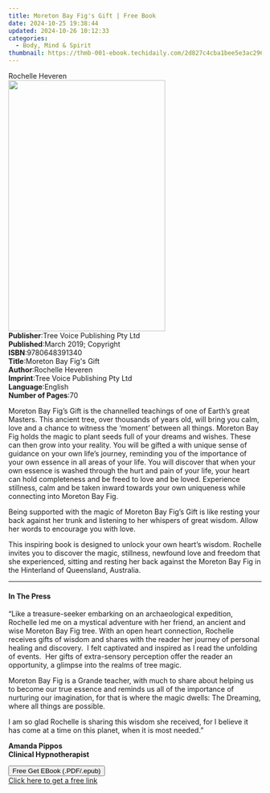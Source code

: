 ```yaml
---
title: Moreton Bay Fig's Gift | Free Book
date: 2024-10-25 19:38:44
updated: 2024-10-26 10:12:33
categories:
  - Body, Mind & Spirit
thumbnail: https://thmb-001-ebook.techidaily.com/2d827c4cba1bee5e3ac2969408e62657f8d28456a49b1914998313afe3c588c3.jpg
---
```

<main id="book-container">
  <div class="flex flex-col">
    <div class="book-brief flex-1 py-6 px-4 sm:p-6 md:py-10 md:px-8">
      <!-- brief-->
      <div class="book-brief-main">Rochelle Heveren</div>
    </div>
    <div
      class="book-meta-info flex-1 grid gap-4 col-start-1 col-end-3 row-start-1 sm:mb-6 sm:grid-cols-4 lg:gap-6 lg:col-start-2 lg:row-end-6 lg:row-span-6 lg:mb-0"
    >
      <div
        class="book-meta-info-left place-content-center mt-4 p-4 text-sm leading-6 col-start-2 col-span-2 dark:text-slate-400"
      >
        <img
          class="w-full h-500 object-cover rounded-lg sm:h-255 sm:col-span-2 lg:col-span-full"
          src="https://img-001-ebook.techidaily.com/242f6c7ad7b8165f5b724bcdad77f54a39b72d6829e4524089c3974c20e8c1ab.jpg"
          alt=""
          width="312"
          height="500"
        />
      </div>
      <div
        class="book-meta-info-right mt-2 col-start-1 row-start-2 col-span-3 self-center"
      >
        <!-- meta data  -->
        <div class="flex flex-col px-4 md:px-8">
          <div class="flex-1">
            <strong>Publisher</strong>:<span class="px-2"
              >Tree Voice Publishing Pty Ltd</span
            >
          </div>
          <div class="flex-1">
            <strong>Published</strong>:<span class="px-2"
              >March 2019; Copyright</span
            >
          </div>
          <div class="flex-1">
            <strong>ISBN</strong>:<span class="px-2">9780648391340</span>
          </div>
          <div class="flex-1">
            <strong>Title</strong>:<span class="px-2"
              >Moreton Bay Fig&#39;s Gift</span
            >
          </div>
          <div class="flex-1">
            <strong>Author</strong>:<span class="px-2">Rochelle Heveren</span>
          </div>
          <div class="flex-1">
            <strong>Imprint</strong>:<span class="px-2"
              >Tree Voice Publishing Pty Ltd</span
            >
          </div>
          <div class="flex-1">
            <strong>Language</strong>:<span class="px-2">English</span>
          </div>
          <div class="flex-1">
            <strong>Number of Pages</strong>:<span class="px-2">70</span>
          </div>
        </div>
      </div>
    </div>
    <div class="book-description flex-1 py-6 px-4 sm:p-6 md:py-10 md:px-8">
      <div class="book-description-main">
        <div accordion-content="" id="description">
          <p>
            Moreton Bay Fig’s Gift is the channelled teachings of one of Earth’s
            great Masters. This ancient tree, over thousands of years old, will
            bring you calm, love and a chance to witness the ‘moment’ between
            all things. Moreton Bay Fig holds the magic to plant seeds full of
            your dreams and wishes. These can then grow into your reality. You
            will be gifted a with unique sense of guidance on your own life’s
            journey, reminding you of the importance of your own essence in all
            areas of your life. You will discover that when your own essence is
            washed through the hurt and pain of your life, your heart can hold
            completeness and be freed to love and be loved. Experience
            stillness, calm and be taken inward towards your own uniqueness
            while connecting into Moreton Bay Fig.&nbsp;
          </p>
          <p>
            Being supported with the magic of Moreton Bay Fig’s Gift is like
            resting your back against her trunk and listening to her whispers of
            great wisdom. Allow her words to encourage you with love.
          </p>
          <p>
            This inspiring book is designed to unlock your own heart’s wisdom.
            Rochelle invites you to discover the magic, stillness, newfound love
            and freedom that she experienced, sitting and resting her back
            against the Moreton Bay Fig in the Hinterland of Queensland,
            Australia.
          </p>
        </div>
        <div class="accordion-fader"></div>
      </div>
    </div>
    <div class="book-excerpts flex-1 py-6 px-4 sm:p-6 md:py-10 md:px-8">
      <!-- excerpts-->
      <div class="book-excerpts-main">
        <hr />
        <h4 class="placeholder placeholder-heading">
          <span>In The Press</span>
        </h4>
        <p></p>
        <p>
          “Like a treasure-seeker embarking on an archaeological expedition,
          Rochelle led me on a mystical adventure with her friend, an ancient
          and wise Moreton Bay Fig tree. With an open heart connection, Rochelle
          receives gifts of wisdom and shares with the reader her journey of
          personal healing and discovery.&nbsp; I felt captivated and inspired
          as I read the unfolding of events.&nbsp; Her gifts of extra-sensory
          perception offer the reader an opportunity, a glimpse into the realms
          of tree magic.&nbsp;
        </p>
        <p>
          Moreton Bay Fig is a Grande teacher, with much to share about helping
          us to become our true essence and reminds us all of the importance of
          nurturing our imagination, for that is where the magic dwells: The
          Dreaming, where all things are possible.
        </p>
        <p>
          I am so glad Rochelle is sharing this wisdom she received, for I
          believe it has come at a time on this planet, when it is most needed.”
        </p>
        <p>
          <strong>Amanda Pippos</strong><br /><strong
            >Clinical Hypnotherapist</strong
          >
        </p>
        <p></p>
      </div>
    </div>
    <div
      class="book-about-author flex-1 py-6 px-4 sm:p-6 md:py-10 md:px-8"
    ></div>
    <div class="book-free-get flex-1 py-6 px-4 sm:p-6 md:py-10 md:px-8">
      <button
        id="btn-free-get"
        class="bg-blue-500 hover:bg-blue-700 text-white font-bold py-2 px-4 rounded"
      >
        Free Get EBook (.PDF/.epub)
      </button>
      <div id="countdown-display" class="px-2 text-lg mt-2"></div>
      <a
        id="free-link"
        class="hidden bg-blue-500 hover:bg-blue-700 text-white font-bold py-2 px-4 rounded"
        href="https://www.ebooks.com/en-us/book/209870752/moreton-bay-fig-s-gift/rochelle-heveren/"
        target="_blank"
        >Click here to get a free link</a
      >
    </div>
    <script>
      let countdownTime = 0;
      let countdownInterval = null;
      document
        .getElementById('btn-free-get')
        .addEventListener('click', startCountdown);
      function startCountdown() {
        countdownTime = new Date().getTime() + 60000 * 3;
        countdownInterval = setInterval(updateCountdown, 1000);
        document.getElementById('btn-free-get').disabled = true;
        document
          .getElementById('btn-free-get')
          .classList.add('bg-gray-500', 'cursor-not-allowed');
      }
      function updateCountdown() {
        let currentTime = new Date().getTime();
        let timeLeft = countdownTime - currentTime;
        let secondsLeft = Math.floor(timeLeft / 1000);
        document.getElementById('countdown-display').innerHTML =
          `Remaining time: ${secondsLeft} seconds.`;
        if (secondsLeft <= 0) {
          clearInterval(countdownInterval);
          document.getElementById('btn-free-get').classList.add('hidden');
          document.getElementById('free-link').classList.remove('hidden');
          document.getElementById('countdown-display').innerHTML = '';
        }
      }
    </script>
  </div>
</main>
